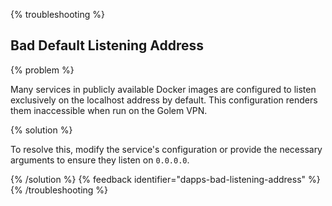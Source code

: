 {% troubleshooting %}

## Bad Default Listening Address

{% problem %}

Many services in publicly available Docker images are configured to listen exclusively on the localhost address by default. This configuration renders them inaccessible when run on the Golem VPN.

{% solution %}

To resolve this, modify the service's configuration or provide the necessary arguments to ensure they listen on `0.0.0.0`.

{% /solution %}
{% feedback identifier="dapps-bad-listening-address" %}
{% /troubleshooting %}
